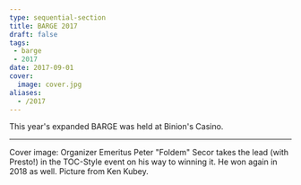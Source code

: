 ```yaml
---
type: sequential-section
title: BARGE 2017
draft: false
tags:
 - barge
 - 2017
date: 2017-09-01
cover:
  image: cover.jpg
aliases:
  - /2017
---
```


This year's expanded BARGE was held at Binion's Casino.

<!--more-->

-----

Cover image: Organizer Emeritus Peter "Foldem" Secor takes the lead (with Presto!) in the
TOC-Style event on his way to winning it.  He won again in 2018 as well.
Picture from Ken Kubey.

